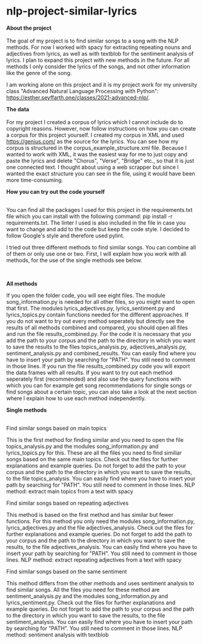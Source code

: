 # nlp-project-similar-lyrics

**About the project** <br>
<br>
The goal of my project is to find similar songs to a song with the NLP
methods. For now I worked with spacy for extracting repeating nouns and adjectives from 
lyrics, as well as with textblob for the sentiment analysis of lyrics. 
I plan to expand this project with new methods in the future.
For all methods I only consider the lyrics of the songs, and not other information like
the genre of the song.

I am working alone on this project and it is my project work for my university class
"Advanced Natural Language Processing with Python": https://esther.seyffarth.one/classes/2021-advanced-nlp/. <br>


**The data** <br>
<br>
For my project I created a corpus of lyrics which I cannot include do to copyright 
reasons. However, now follow instructions on how you can create a corpus for
this project yourself.
I created my corpus in XML and used https://genius.com/ as the source for the lyrics.
You can see how my corpus is structured in the corpus_example_structure.xml file.
Because I wanted to work with XML, it was the easiest way for me to just copy and paste
the lyrics and delete "Chorus", "Verse", "Bridge" etc., so that it is just one connected
text. I thought about using a web scrapper but since I wanted the exact structure you 
can see in the file, using it would have been more time-consuming.<br>


**How you can try out the code yourself** <br>
<br>

You can find all the packages I used for this project in the requirements.txt file which
you can install with the following command: pip install -r requirements.txt.
The linter I used is also included in the file in case you want to change and add to the code but keep the code style. I decided to follow Google's style and therefore used pylint. <br>

I tried out three different methods to find similar songs. You can combine all of them
or only use one or two. First, I will explain how you work with all methods, for the
use of the single methods see below. <br>

<br>

**All methods**

If you open the folder code, you will see eight files.
The module song_information.py is needed for all other files, so you might
want to open that first. The modules lyrics_adjectives.py, lyrics_sentiment.py
and lyrics_topics.py contain functions needed for the different approaches.
If you do not want to try out every method seperately but directly see the results
of all methods combined and compared, you should open all files and run the file results_combined.py. For the code it is necessary that you add the path to your corpus
and the path to the directory in which you want to save the results to the files topics_analysis.py, adjectives_analysis.py, sentiment_analysis.py and combined_results. You can easily find where you have to insert your path by searching for "PATH". You still need to comment in those lines.
If you run the file results_combined.py code you will export the data frames
with all results.
If you want to try out each method seperately first (recommended) and also use the query functions
with which you can for example get song recommendations for single songs or find songs
about a certain topic, you can also take a look at the next section where I explain how
to use each method independently. <br>

**Single methods** <br>
<br>

Find similar songs based on main topics 

This is the first method for finding similar and you need to open the file
topics_analysis.py and the modules song_information.py and lyrics_topics.py for this. 
These are all the files you need to
find similiar songs based on the same main topics. Check out the files for further explanations
and example queries. Do not forget to add the path to your corpus
and the path to the directory in which you want to save the results, to the file topics_analysis.
You can easily find where you have to insert your path by searching for "PATH". You still need to comment in those lines.
NLP method: extract main topics from a text with spacy <br>

Find similar songs based on repeating adjectives

This method is based on the first method and has similar but fewer functions. 
For this method you only need the modules song_information.py, lyrics_adjectives.py and the file adjectives_analysis. 
Check out the files for further explanations and example queries. 
Do not forget to add the path to your corpus and the path to the directory in 
which you want to save the results, to the file adjectives_analysis.
You can easily find where you have to insert your path by searching for "PATH". You still need to comment in those lines.
NLP method: extract repeating adjectives from a text with spacy <br>

Find similar songs based on the same sentiment 

This method differs from the other methods and uses sentiment analysis to find similar songs.
All the files you need for these method are sentiment_analysis.py and the modules
song_information.py and lyrics_sentiment.py. 
Check out the files for further explanations and example queries.
Do not forget to add the path to your corpus and the path to the directory in 
which you want to save the results, to the file sentiment_analysis.
You can easily find where you have to insert your path by searching for "PATH". You still need to comment in those lines.
NLP method: sentiment analysis with textblob

